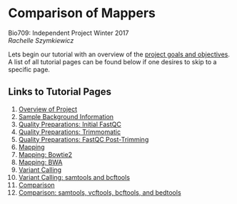 # Comparison of Mappers
Bio709: Independent Project Winter 2017  
*Rachelle Szymkiewicz*

Lets begin our tutorial with an overview of the [project goals and objectives](https://github.com/rszymkiewicz/Comparison_of_Mappers/blob/master/1_Overview_of_Project.md).  
A list of all tutorial pages can be found below if one desires to skip to a specific page.  

## Links to Tutorial Pages
1. [Overview of Project](https://github.com/rszymkiewicz/Comparison_of_Mappers/blob/master/1_Overview_of_Project.md)  
2. [Sample Background Information](https://github.com/rszymkiewicz/Comparison_of_Mappers/blob/master/2_Sample_Background.md)  
3. [Quality Preparations: Initial FastQC](https://github.com/rszymkiewicz/Comparison_of_Mappers/blob/master/3_Quality_Preparations_Inital_FastQC.md)  
4. [Quality Preparations: Trimmomatic](https://github.com/rszymkiewicz/Comparison_of_Mappers/blob/master/4_Quality_Preparations_Trimmomatic.md)  
5. [Quality Preparations: FastQC Post-Trimming](https://github.com/rszymkiewicz/Comparison_of_Mappers/blob/master/5_Quality_Preparations_FastQC_CheckAfterTrimming.md)  
6. [Mapping](https://github.com/rszymkiewicz/Comparison_of_Mappers/blob/master/6_Mapping.md)  
7. [Mapping: Bowtie2](https://github.com/rszymkiewicz/Comparison_of_Mappers/blob/master/7_Mapping_Bowtie2.md)  
8. [Mapping: BWA](https://github.com/rszymkiewicz/Comparison_of_Mappers/blob/master/8_Mapping_BWA.md)  
9. [Variant Calling](https://github.com/rszymkiewicz/Comparison_of_Mappers/blob/master/9_Variant_Calling.md)  
10. [Variant Calling: samtools and bcftools](https://github.com/rszymkiewicz/Comparison_of_Mappers/blob/master/10_Variant_Calling_Samtools_Bedtools.md)  
11. [Comparison](https://github.com/rszymkiewicz/Comparison_of_Mappers/blob/master/11_Comparison.md)  
12. [Comparison: samtools, vcftools, bcftools, and bedtools](https://github.com/rszymkiewicz/Comparison_of_Mappers/blob/master/12_Comparison_vcftools_bedtools.md)
